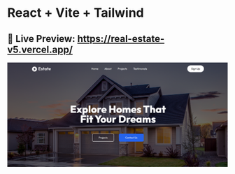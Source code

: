 # React + Vite + Tailwind
## 🔗 Live Preview: https://real-estate-v5.vercel.app/
<img src="/Estate.png" />
